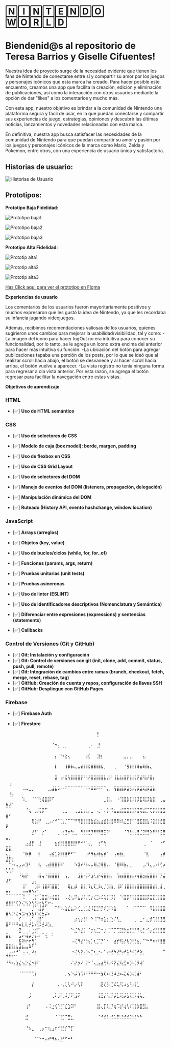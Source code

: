 
# 🄽🄸🄽🅃🄴🄽🄳🄾 🅆🄾🅁🄻🄳

# Biendenid@s al repositorio de Teresa Barrios y Giselle Cifuentes!

Nuestra idea de proyecto surge de la necesidad evidente que tienen los fans de Nintendo de conectarse entre sí y compartir su amor por los juegos y personajes icónicos que esta marca ha creado. Para hacer posible este encuentro, creamos una app que facilita la creación, edición y eliminación de publicaciones, así como la interacción con otros usuarios mediante la opción de dar "likes" a los comentarios y mucho más.

Con esta app, nuestro objetivo es brindar a la comunidad de Nintendo una plataforma segura y fácil de usar, en la que puedan conectarse y compartir sus experiencias de juego, estrategias, opiniones y descubrir las últimas noticias, lanzamientos y novedades relacionadas con esta marca.

En definitiva, nuestra app busca satisfacer las necesidades de la comunidad de Nintendo para que puedan compartir su amor y pasión por los juegos y personajes icónicos de la marca como Mario, Zelda y Pokemon, entre otros, con una experiencia de usuario única y satisfactoria.

## Historias de usuario:

![Historias de Usuario](./src/img-readme/historias-usuario.jpg)

## Prototipos: 

__Prototipo Baja Fidelidad:__

![Prototipo baja1](./src/img-readme/prototipo-baja-1.png)

![Prototipo baja2](./src/img-readme/prototipo-baja-2.png)

![Prototipo baja3](./src/img-readme/prototipo-baja-3.png)

__Prototipo Alta Fidelidad:__

![Prototip alta1](./src/img-readme/prototipo-alta-1.png)

![Prototip alta2](./src/img-readme/prototipo-alta-2.png)

![Prototip alta3](./src/img-readme/prototipo-alta-3.png)

[Has Click aqui para ver el prototipo en Figma](https://www.figma.com/file/rar3VutV7to8xH18i2P0dg/Untitled?type=design&node-id=0-1&t=1Gdco5rDmrOLqJtg-0)

**Experiencias de usuario**

Los comentarios de los usuarios fueron mayoritariamente positivos y muchos expresaron que les gustó la idea de Nintendo, ya que les recordaba su infancia jugando videojuegos.

Además, recibimos recomendaciones valiosas de los usuarios, quienes sugirieron unos cambios para mejorar la usabilidad/visibilidad, tal y como:
 -La imagen del ícono para hacer logOut no era intuitiva para conocer su funcionalidad, por lo tanto, se le agrega un ícono extra encima del anterior para hacer más intuitiva su función.
 -La ubicación del botón para agregar publicaciones tapaba una porción de los posts, por lo que se ideó que al realizar scroll hacia abajo, el botón se desvanece y al hacer scroll hacia arriba, el botón vuelve a aparecer.
 -La vista registro no tenía ninguna forma para regresar a ola vista anterior. Por esta razón, se agrega el botón regresar para facilitar la navegación entre estas vistas.

**Objetivos de aprendizaje**

### HTML
- [✅] **Uso de HTML semántico**
 
### CSS
- [✅] **Uso de selectores de CSS**

- [✅] **Modelo de caja (box model): borde, margen, padding**

- [✅] **Uso de flexbox en CSS**
 
- [✅] **Uso de CSS Grid Layout**

- [✅] **Uso de selectores del DOM**
 
- [✅] **Manejo de eventos del DOM (listeners, propagación, delegación)**
 
- [✅] **Manipulación dinámica del DOM**

- [✅] **Ruteado (History API, evento hashchange, window.location)**
 
### JavaScript
- [✅] **Arrays (arreglos)**

- [✅] **Objetos (key, value)**
 
- [✅] **Uso de bucles/ciclos (while, for, for..of)**
  
- [✅] **Funciones (params, args, return)**
  
- [✅] **Pruebas unitarias (unit tests)**
 
- [✅] **Pruebas asíncronas**
 
- [✅] **Uso de linter (ESLINT)**
- [✅] **Uso de identificadores descriptivos (Nomenclatura y Semántica)**
- [✅] **Diferenciar entre expresiones (expressions) y sentencias (statements)**
- [✅] **Callbacks**
  
### Control de Versiones (Git y GitHub)
- [✅] **Git: Instalación y configuración**
- [✅] **Git: Control de versiones con git (init, clone, add, commit, status, push, pull, remote)**
- [✅] **Git: Integración de cambios entre ramas (branch, checkout, fetch, merge, reset, rebase, tag)**
- [✅] **GitHub: Creación de cuenta y repos, configuración de llaves SSH**
- [✅] **GitHub: Despliegue con GitHub Pages**
 
### Firebase
- [✅] **Firebase Auth**

- [✅] **Firestore**

⠀⠀⠀⠀⠀⠀⠀⠀⠀⠀⠀⠀⠀⠀⠀⠀⠀⠀⠀⠀⠀⠀⠀⠀⠀⠀⠀⠀⡇⠀⠀⠀⠀⠀⠀⠀⠀⠀⠀⠀⠀⠀⠀⠀⠀⠀⠀⠀⠀⠀⠀⠀⠀⠀⠀⠀⠀⠀⠀⠀⠀⠀⠀⠀
⠀⠀⠀⠀⠀⠀⠀⠀⠀⠀⠀⠀⠀⠀⠈⠲⣄⢀⡀⠀⠀⠀⠀⠀⠀⢀⠄⠀⣸⠀⠀⠀⠀⠀⠀⠀⠀⠀⠀⠀⠀⠀⠀⠀⠀⠀⠀⠀⠀⠀⠀⠀⠀⠀⠀⠀⠀⠀⠀⠀⠀⠀⠀⠀
⠀⠀⠀⠀⠀⠀⠀⠀⠀⠀⠀⠀⠀⠀⠀⡄⠈⠳⣕⢄⠀⠀⠀⠀⢠⣏⠀⠀⣹⡆⠀⠀⠀⠀⠀⠀⣀⡀⣀⠀⠀⠀⣄⠀⠀⠀⠀⠀⠀⠀⠀⠀⠀⠀⠀⠀⠀⠀⠀⠀⠀⠀⠀⠀
⠀⠀⠀⠀⠀⠀⠀⠀⠀⠀⠀⠀⠀⠀⠀⡇⠀⠀⢸⡿⡷⣄⣤⣾⣿⣯⣿⣿⣿⣧⡀⠀⠀⢀⠀⠀⠈⣻⣿⣻⢿⣶⢿⣷⣄⠀⠀⠀⠀⠀⠀⠀⠀⠀⠀⠀⠀⠀⠀⠀⠀⠀⠀⠀
⠀⠀⠀⠀⠀⠀⠀⠀⠀⠀⠀⠀⠀⠀⠀⣽⠀⡖⣯⢳⣿⣿⣿⡟⠛⡞⣿⣽⣿⣿⣧⣼⠃⢸⣧⣷⣿⡟⣷⣯⡟⣾⢻⡞⣿⡆⠀⠀⠀⠀⢠⠀⠀⠀⠀⠀⠀⠀⠀⠀⠀⠀⠀⠀
⠀⠀⠀⠀⠀⠠⠤⣀⡀⠀⠀⠀⠀⣀⣼⣧⠽⠒⠋⠉⠉⠉⠉⠉⠙⠓⠿⠿⠛⠋⠉⣄⠀⢻⣿⣿⡿⣽⣳⢯⡿⣽⢯⡿⣽⣷⠀⠀⠀⠀⢸⡄⠀⠀⠀⠀⠀⠀⠀⠀⠀⠀⠀⠀
⠀⠀⠀⠀⠀⠱⡀⠀⠈⠉⢓⢾⣿⡿⠋⠀⠀⠀⠀⠀⠀⠀⠀⠀⠀⠀⠀⠀⠀⠀⣀⣿⡄⠀⠐⢹⣿⡷⣯⢿⡽⣯⢿⡽⣷⣿⠀⢀⣤⣷⣼⠁⠀⠀⠀⠀⠀⠀⠀⠀⠀⠀⠀⠀
⠀⠀⠀⠀⠀⠀⠘⢦⠀⣠⢯⡿⠋⠀⠀⠀⠀⢀⣀⠀⠀⢀⣠⣆⣴⡄⣀⠀⢄⠂⠄⡷⠻⣦⣤⣾⣿⣽⣯⡿⣽⢿⣾⡉⢏⡿⣿⣿⣻⣿⠋⠀⠀⠀⠀⠀⠀⠀⠀⠀⠀⠀⠀⠀
⠀⠀⠀⠀⠀⠀⠀⠀⢿⣵⠟⠀⢀⡠⠔⠚⠉⣡⡈⠉⠉⠛⠻⣿⣿⣿⣷⣮⣦⣴⣾⣷⣿⠿⠿⠾⣌⣛⡟⠉⣻⣯⣿⣧⠨⣽⣿⣞⣿⠟⠀⠀⠀⠀⠀⠀⠀⠀⠀⠀⠀⠀⠀⠀
⠀⠀⠀⠀⠀⠀⠀⠀⣼⠏⠀⡔⠁⠀⠀⠀⣀⢴⣹⠶⢳⣀⠀⢻⣿⣛⡹⠿⠿⣿⣭⠝⠀⠀⠀⠀⠈⠹⣷⣤⣿⣈⣽⣻⠵⠿⠿⣭⣿⣤⡀⠀⠀⠀⠀⠀⠀⠀⠀⠀⠀⠀⠀⠀
⠀⠀⠀⠀⠀⠀⣠⣼⡟⠀⣸⠀⠀⠀⠀⣦⣾⣿⣿⣿⣿⡿⠟⠚⠋⢄⡀⠀⢰⠋⢳⠀⠀⠀⠀⠀⠀⠀⠀⠀⠀⠀⢀⠀⠈⠀⠀⠐⠋⣟⣿⠀⠀⠀⠀⠀⠀⠀⠀⠀⠀⠀⠀⠀
⢄⡀⠀⠀⠀⠈⡷⡿⠀⠀⡇⠀⠀⢠⣮⣁⣽⣿⣿⠟⠋⠁⠀⠀⢀⠞⠻⣦⢾⣦⡾⠁⠀⢠⢶⣷⡀⠀⠀⠀⠀⠀⠈⣇⠀⠀⠀⣠⡾⣼⡟⡆⠀⠀⠀⠀⠀⠀⠀⠀⠀⠀⠀⠀
⠀⠉⠲⢤⣠⡴⣹⠃⠀⠀⣧⠀⢠⣾⣿⣿⣿⠏⠀⠀⠀⠱⣽⠞⢻⠦⡤⢿⣌⢿⣿⣤⠀⠈⣿⠿⣷⡄⣀⠀⠀⠀⣠⠹⣄⣠⠾⢋⡴⢇⢣⠇⠀⠀⠀⠀⠀⠀⠀⠀⠀⠀⠀⠀
⠀⠀⠀⠀⠘⢷⡟⠀⠀⠀⣿⢤⠘⣿⣿⣿⡏⠀⢠⡀⠀⠀⣸⣷⢪⠝⣰⢃⡞⢮⣿⣿⡄⠀⢹⣶⣿⣿⣶⡴⢶⣿⣲⣯⣿⣿⡏⡙⣬⠼⠋⠀⠀⠀⠀⠀⠀⣠⡄⠀⠀⠀⠀⠀
⠀⠀⠀⠀⠀⢸⠁⠀⠀⣸⠇⢸⣿⠏⣿⣿⡁⠀⠀⢿⣆⡾⠀⣿⣇⠹⣆⢏⡸⢆⡈⣹⣷⡀⢸⠏⢸⣿⣿⣷⣿⣿⣿⣿⣿⣾⣇⣾⢀⣶⣆⣀⣀⣀⣰⠶⡿⢱⠎⣀⠀⠀⠀⠀
⠀⠀⠀⠀⠀⠸⠀⠀⢀⡏⢀⣿⣽⠲⢾⣿⡇⠀⠠⢜⢢⠟⣦⡼⢧⢋⡖⢎⡱⠮⢵⡏⡹⡇⠀⠑⣿⡿⠛⣿⣿⣿⣿⡿⣭⣟⣹⣿⣿⣾⣿⡟⢏⡱⢌⢣⡱⢣⣫⢖⢧⣋⠖⠄
⠀⠀⠀⠀⢠⠀⠀⠀⡘⠁⣼⡿⠁⠀⠀⠉⠛⠦⣵⣎⣦⠕⢊⣀⣊⣜⠸⣏⡛⡛⠞⡹⠳⣷⠀⠀⠀⠁⠀⠋⠉⠉⠉⠀⠻⣧⣿⣿⣿⣿⢣⡙⣌⠲⣩⢲⡱⣣⠏⣎⣓⡬⠆⠀
⠀⠀⠀⠀⠎⠀⠀⠠⠁⢠⡿⠁⠀⠀⠀⠀⠀⠀⠀⠀⠀⡴⢢⡔⡿⠀⠑⠨⠙⠶⣥⣆⣑⠌⢣⡀⠀⠀⠀⢀⠀⣀⠂⣄⡾⢩⣿⣹⣻⣿⠋⠛⠛⠶⣇⢇⡚⡥⢞⡭⣚⠼⣱⡀
⠀⠀⠀⠀⣽⠀⠀⠄⢐⡾⠁⠀⠀⠀⠀⠀⠀⠀⠀⠀⠑⣌⠳⣼⡅⠈⡲⢦⣉⠒⡰⢈⠉⡉⢉⣽⡷⣶⣟⡛⠻⢤⡃⠊⡤⣞⣿⣿⣿⣿⣆⠀⠀⣠⠞⢾⡴⡙⡮⠆⠉⢚⠀⠃
⠀⠀⠀⠀⣯⠽⠖⠖⢻⡁⠀⠀⠀⠀⠀⠀⠀⠀⠀⠀⠠⢌⠻⣜⢛⢦⡁⢆⡉⡙⠁⠂⠀⣴⡞⢯⡜⢧⡹⣛⣦⡀⠉⠓⠛⠶⠾⣿⣿⣿⣿⣷⣦⣽⣦⣤⠷⠋⠁⠀⠀⠀⠀⠀
⢀⣠⠴⠚⠁⢠⠠⡀⠼⡆⠀⠀⠀⠀⠀⠀⠀⠀⠀⠀⠐⢌⢣⡝⡌⠦⡉⢆⡐⠄⠁⣴⣞⠳⣜⢣⠞⣥⠳⣍⠞⣵⡀⠀⠀⠀⠀⠀⠉⠙⠛⠋⠁⠀⠀⠀⠀⠀⠀⠀⠀⠀⠀⠀
⠘⠻⢦⣱⣌⢢⡑⣌⠲⡿⠁⠀⠀⠀⠀⠀⠀⠀⠀⠀⠌⡜⡲⠜⢨⠓⠈⢄⣠⣴⢛⢧⠪⡝⣌⢧⣋⠶⡹⢌⡻⢼⠁⠀⠀⠀⠀⠀⠀⠀⠀⠀⠀⠀⠀⠀⠀⠀⠀⠀⠀⠀⠀⠀
⠀⠀⠀⠀⠈⠉⠉⠉⢉⡇⠀⠀⠀⠀⠀⠀⠀⠀⡀⢢⠑⡬⢱⢩⠟⠙⠛⠛⠒⣳⢏⠶⣙⠼⣘⠦⣍⢮⡱⣍⣾⠃⠀⠀⠀⠀⠀⠀⠀⠀⠀⠀⠀⠀⠀⠀⠀⠀⠀⠀⠀⠀⠀⠀
⠀⠀⠀⠀⠀⠀⠀⠀⡎⠀⠀⠀⠀⠀⠀⠀⠄⢢⢅⢣⠚⡔⢣⠏⠀⠀⠀⠀⠀⣟⢎⡳⣉⠮⢥⢫⠴⣢⢓⢾⣁⠀⠀⠀⠀⠀⠀⠀⠀⠀⠀⠀⠀⠀⠀⠀⠀⠀⠀⠀⠀⠀⠀⠀
⠀⠀⠀⠀⠀⠀⠀⡸⠀⠀⠀⠀⠀⠀⢀⠇⡸⢃⠼⡘⠟⣸⠟⠀⠀⠀⠀⠀⢸⣛⡜⢣⡛⡼⣃⢟⡼⣣⢟⡻⢼⢧⡀⠀⠀⠀⠀⠀⠀⠀⠀⠀⠀⠀⠀⠀⠀⠀⠀⠀⠀⠀⠀⠀
⠀⠀⠀⠀⠀⠀⢰⠃⠀⠀⠀⠀⠠⠨⣐⢪⢑⡋⣎⣱⠽⠃⠀⠀⠀⠀⠀⠀⣿⢄⡏⢧⡙⢶⠩⡞⢴⢣⠎⣽⡷⣿⣻⡄⠀⠀⠀⠀⠀⠀⠀⠀⠀⠀⠀⠀⠀⠀⠀⠀⠀⠀⠀⠀
⠀⠀⠀⠀⠀⠀⣾⠀⠀⠀⠀⠀⠀⠀⠀⠈⠈⣏⠉⣻⣆⠀⠀⠀⠀⠀⠀⠀⠈⠚⠾⠧⠾⠥⠿⠼⠾⠾⠽⠾⠓⠓⠀⠀⠀⠀⠀⠀⠀⠀⠀⠀⠀⠀⠀⠀⠀⠀⠀⠀⠀⠀⠀⠀
⠀⠀⠀⠀⠀⠀⠘⠦⣀⠀⢀⡤⠒⢦⣠⠖⠚⣟⡎⠙⡏⠀⠀⠀⠀⠀⠀⠀⠀⠀⠀⠀⠀⠀⠀⠀⠀⠀⠀⠀⠀⠀⠀⠀⠀⠀⠀⠀⠀⠀⠀⠀⠀⠀⠀⠀⠀⠀⠀⠀⠀⠀⠀⠀
⠀⠀⠀⠀⠀⠀⠀⠀⠀⠉⠑⠒⠤⠞⠻⠦⢄⡟⠋⠒⠃⠀⠀⠀⠀⠀⠀⠀⠀⠀⠀⠀⠀⠀⠀⠀⠀⠀⠀⠀⠀⠀⠀⠀⠀⠀⠀⠀⠀⠀⠀⠀⠀⠀⠀⠀⠀⠀⠀⠀⠀⠀⠀⠀
